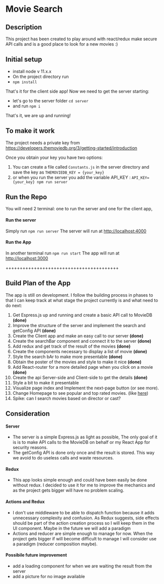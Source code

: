 # Movie Search

## Description
This project has been created to play around with react/redux make secure API calls and is a good place to look for a new movies :)

## Initial setup

- install node v 11.x.x
- On the project directory run 
-  `npm install`

That's it for the client side app! 
Now we need to get the server starting: 
- let's go to the server folder `cd server` 
- and run `npm i`

That's it, we are up and running! 

## To make it work

The project needs a private key from https://developers.themoviedb.org/3/getting-started/introduction

Once you obtain your key you have two options: 
1. You can create a file called `Constants.js` in the server directory and save the key as `THEMOVIEDB_KEY = {your_key}`
2. or when you run the server you add the variable API_KEY : 
  `API_KEY={your_key} npm run server`

## Run the Repo

You will need 2 terminal: one to run the server and one for the client app, 

#### Run the server

Simply run `npm run server`
The server will run at [http://localhost:4000](http://localhost:4000)

#### Run the App

In another terminal run `npm run start`
The app will run at [http://localhost:3000](http://localhost:3000)

++++++++++++++++++++++++++++++++++++++++

## Build Plan of the App

The app is still on development.
I follow the building process in phases to that I can keep track at what stage the project currently is and what need to do next: 

1. Get Espress.js up and running and create a basic API call to MovieDB **(done)**
2. Improve the structure of the server and implement the search and getConfig API **(done)**
3. Create the Client app and make an easy call to our server **(done)**
4. Create the searchBar component and connect it to the server **(done)**
5. Add redux and get track of the result of the movies **(done)**
6. Create the components necessary to display a list of movie **(done)**
7. Style the search bAr to make more presentable **(done)**
8. Obtain the poster of the movies and style to make it nice **(done)**
9. Add React-router for a more detailed page when you click on a movie **(done)**
10. Create the api Server-side and Client-side to get the details **(done)**
11. Style a bit to make it presentable
10. Visualize page index and Implement the next-page button (or see more). 
11. Change Homepage to see popular and top rated movies. (like [here](http://jsfiddle.net/kizu/98cFj/))
12. Spike: can I search movies based on director or cast? 


## Consideration
#### Server
- The server is a simple Express.js as light as possible, The only goal of it is is to make API calls to the MovieDB on behalf or my React App for security reasons. 
- The getConfig API is done only once and the result is stored. This way we avoid to do useless calls and waste resources.

#### Redux
- This app looks simple enough and could have been easily be done without redux. I decided to use it for me to improve the mechanics and as the project gets bigger will have no problem scaling.

#### Actions and Redux
- I don't use middleware to be able to dispatch function because it adds unnecessary complexity and confusion. As Redux suggests, side effects should be part of the action creation process so I will keep them in the UI component. Maybe in the future we will add a paradigm
- Actions and reducer are simple enough to manage for now. When the project gets bigger if will become difficult to manage I will consider use a paradigm (reducer composition maybe).


#### Possibile future improvement

- add a loading component for when we are waiting the result from the server
- add a picture for no image available

